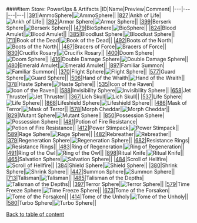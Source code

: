 ####Item Store: PowerUps & Artifacts
|ID|Name|Preview|Comment|
|---|---|---|---|
|[391](https://github.com/alexey-lysiuk/Realm667-AAA-Cache/raw/master/data/0391.zip)|AmmoSphere|![AmmoSphere](images/itemstore/ammosphere.png)||
|[827](https://github.com/alexey-lysiuk/Realm667-AAA-Cache/raw/master/data/0827.zip)|Ankh of Life|![Ankh of Life](images/itemstore/ankhoflife.png)||
|[392](https://github.com/alexey-lysiuk/Realm667-AAA-Cache/raw/master/data/0392.zip)|Armor Sphere|![Armor Sphere](images/itemstore/armorsphere.png)||
|[399](https://github.com/alexey-lysiuk/Realm667-AAA-Cache/raw/master/data/0399.zip)|Berserk Sphere|![Berserk Sphere](images/itemstore/berserksphere.png)||
|[479](https://github.com/alexey-lysiuk/Realm667-AAA-Cache/raw/master/data/0479.zip)|BioSphere|![BioSphere](images/itemstore/biosphere.png)||
|[824](https://github.com/alexey-lysiuk/Realm667-AAA-Cache/raw/master/data/0824.zip)|Blood Amulet|![Blood Amulet](images/itemstore/bloodamulet.png)||
|[385](https://github.com/alexey-lysiuk/Realm667-AAA-Cache/raw/master/data/0385.zip)|Bloodlust Sphere|![Bloodlust Sphere](images/itemstore/bloodlustsphere.png)||
|[711](https://github.com/alexey-lysiuk/Realm667-AAA-Cache/raw/master/data/0711.zip)|Book of the Dead|![Book of the Dead](images/itemstore/bookofthedead.png)||
|[492](https://github.com/alexey-lysiuk/Realm667-AAA-Cache/raw/master/data/0492.zip)|Boots of the North|![Boots of the North](images/itemstore/bootsofthenorth.png)||
|[487](https://github.com/alexey-lysiuk/Realm667-AAA-Cache/raw/master/data/0487.zip)|Bracers of Force|![Bracers of Force](images/itemstore/bracersofforce.png)||
|[830](https://github.com/alexey-lysiuk/Realm667-AAA-Cache/raw/master/data/0830.zip)|Crucifix Rosary|![Crucifix Rosary](images/itemstore/crucifixrosary.png)||
|[400](https://github.com/alexey-lysiuk/Realm667-AAA-Cache/raw/master/data/0400.zip)|Doom Sphere|![Doom Sphere](images/itemstore/doomsphere.png)||
|[416](https://github.com/alexey-lysiuk/Realm667-AAA-Cache/raw/master/data/0416.zip)|Double Damage Sphere|![Double Damage Sphere](images/itemstore/doubledamagesphere.png)||
|[480](https://github.com/alexey-lysiuk/Realm667-AAA-Cache/raw/master/data/0480.zip)|Emerald Amulet|![Emerald Amulet](images/itemstore/emeraldamulet.png)||
|[897](https://github.com/alexey-lysiuk/Realm667-AAA-Cache/raw/master/data/0897.zip)|Familiar Summon|![Familiar Summon](images/itemstore/familiarsummon.png)||
|[370](https://github.com/alexey-lysiuk/Realm667-AAA-Cache/raw/master/data/0370.zip)|Flight Sphere|![Flight Sphere](images/itemstore/flightsphere.png)||
|[577](https://github.com/alexey-lysiuk/Realm667-AAA-Cache/raw/master/data/0577.zip)|Guard Sphere|![Guard Sphere](images/itemstore/guardsphere.png)||
|[506](https://github.com/alexey-lysiuk/Realm667-AAA-Cache/raw/master/data/0506.zip)|Hand of the Wraith|![Hand of the Wraith](images/itemstore/handofthewraith.png)||
|[378](https://github.com/alexey-lysiuk/Realm667-AAA-Cache/raw/master/data/0378.zip)|Haste Sphere|![Haste Sphere](images/itemstore/hastesphere.png)||
|[535](https://github.com/alexey-lysiuk/Realm667-AAA-Cache/raw/master/data/0535.zip)|Icon of the Raven|![Icon of the Raven](images/itemstore/iconoftheraven.png)||
|[588](https://github.com/alexey-lysiuk/Realm667-AAA-Cache/raw/master/data/0588.zip)|Invisibility Sphere|![Invisibility Sphere](images/itemstore/invisibilitysphere.png)||
|[658](https://github.com/alexey-lysiuk/Realm667-AAA-Cache/raw/master/data/0658.zip)|Jet Thruster|![Jet Thruster](images/itemstore/jetthruster.png)||
|[367](https://github.com/alexey-lysiuk/Realm667-AAA-Cache/raw/master/data/0367.zip)|Lich Skull|![Lich Skull](images/itemstore/lichskull.png)||
|[537](https://github.com/alexey-lysiuk/Realm667-AAA-Cache/raw/master/data/0537.zip)|Life Sphere|![Life Sphere](images/itemstore/lifesphere.png)||
|[868](https://github.com/alexey-lysiuk/Realm667-AAA-Cache/raw/master/data/0868.zip)|Lifeshield Sphere|![Lifeshield Sphere](images/itemstore/lifeshieldsphere.png)||
|[486](https://github.com/alexey-lysiuk/Realm667-AAA-Cache/raw/master/data/0486.zip)|Mask of Terror|![Mask of Terror](images/itemstore/maskofterror.png)||
|[578](https://github.com/alexey-lysiuk/Realm667-AAA-Cache/raw/master/data/0578.zip)|Morph Cheddar|![Morph Cheddar](images/itemstore/morphcheddar.png)||
|[829](https://github.com/alexey-lysiuk/Realm667-AAA-Cache/raw/master/data/0829.zip)|Mutant Sphere|![Mutant Sphere](images/itemstore/mutantsphere.png)||
|[850](https://github.com/alexey-lysiuk/Realm667-AAA-Cache/raw/master/data/0850.zip)|Possession Sphere|![Possession Sphere](images/itemstore/possessionsphere.png)||
|[481](https://github.com/alexey-lysiuk/Realm667-AAA-Cache/raw/master/data/0481.zip)|Potion of Fire Resistance|![Potion of Fire Resistance](images/itemstore/potionoffireresistance.png)||
|[412](https://github.com/alexey-lysiuk/Realm667-AAA-Cache/raw/master/data/0412.zip)|Power Stimpack|![Power Stimpack](images/itemstore/powerstimpack.png)||
|[589](https://github.com/alexey-lysiuk/Realm667-AAA-Cache/raw/master/data/0589.zip)|Rage Sphere|![Rage Sphere](images/itemstore/ragesphere.png)||
|[482](https://github.com/alexey-lysiuk/Realm667-AAA-Cache/raw/master/data/0482.zip)|Rebreather|![Rebreather](images/itemstore/rebreather.png)||
|[379](https://github.com/alexey-lysiuk/Realm667-AAA-Cache/raw/master/data/0379.zip)|Regeneration Sphere|![Regeneration Sphere](images/itemstore/regenerationsphere.png)||
|[682](https://github.com/alexey-lysiuk/Realm667-AAA-Cache/raw/master/data/0682.zip)|Resistance Rings|![Resistance Rings](images/itemstore/resistancerings.png)||
|[483](https://github.com/alexey-lysiuk/Realm667-AAA-Cache/raw/master/data/0483.zip)|Ring of Regeneration|![Ring of Regeneration](images/itemstore/ringofregeneration.png)||
|[491](https://github.com/alexey-lysiuk/Realm667-AAA-Cache/raw/master/data/0491.zip)|Ring of the Owl|![Ring of the Owl](images/itemstore/ringoftheowl.png)||
|[898](https://github.com/alexey-lysiuk/Realm667-AAA-Cache/raw/master/data/0898.zip)|Ritual Knife|![Ritual Knife](images/itemstore/ritualknife.png)||
|[465](https://github.com/alexey-lysiuk/Realm667-AAA-Cache/raw/master/data/0465.zip)|Salvation Sphere|![Salvation Sphere](images/itemstore/salvationsphere.png)||
|[484](https://github.com/alexey-lysiuk/Realm667-AAA-Cache/raw/master/data/0484.zip)|Scroll of Hellfire|![Scroll of Hellfire](images/itemstore/scrollofhellfire.png)||
|[384](https://github.com/alexey-lysiuk/Realm667-AAA-Cache/raw/master/data/0384.zip)|Shield Sphere|![Shield Sphere](images/itemstore/shieldsphere.png)||
|[380](https://github.com/alexey-lysiuk/Realm667-AAA-Cache/raw/master/data/0380.zip)|Shrink Sphere|![Shrink Sphere](images/itemstore/shrinksphere.png)||
|[447](https://github.com/alexey-lysiuk/Realm667-AAA-Cache/raw/master/data/0447.zip)|Summon Sphere|![Summon Sphere](images/itemstore/summonsphere.png)||
|[713](https://github.com/alexey-lysiuk/Realm667-AAA-Cache/raw/master/data/0713.zip)|Talisman|![Talisman](images/itemstore/talisman.png)||
|[485](https://github.com/alexey-lysiuk/Realm667-AAA-Cache/raw/master/data/0485.zip)|Talisman of the Depths|![Talisman of the Depths](images/itemstore/talismanofthedepths.png)||
|[397](https://github.com/alexey-lysiuk/Realm667-AAA-Cache/raw/master/data/0397.zip)|Terror Sphere|![Terror Sphere](images/itemstore/terrorsphere.png)||
|[579](https://github.com/alexey-lysiuk/Realm667-AAA-Cache/raw/master/data/0579.zip)|Time Freeze Sphere|![Time Freeze Sphere](images/itemstore/timefreezesphere.png)||
|[673](https://github.com/alexey-lysiuk/Realm667-AAA-Cache/raw/master/data/0673.zip)|Tome of the Forsaken|![Tome of the Forsaken](images/itemstore/tomeforsaken.png)||
|[414](https://github.com/alexey-lysiuk/Realm667-AAA-Cache/raw/master/data/0414.zip)|Tome of the Unholy|![Tome of the Unholy](images/itemstore/tomeoftheunholy.png)||
|[580](https://github.com/alexey-lysiuk/Realm667-AAA-Cache/raw/master/data/0580.zip)|Turbo Sphere|![Turbo Sphere](images/itemstore/turbosphere.png)||

[Back to table of content](../readme.md)

